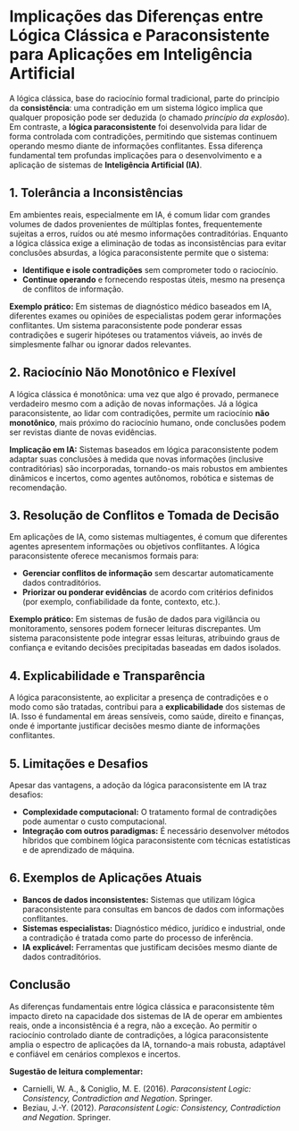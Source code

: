 
# Implicações das Diferenças entre Lógica Clássica e Paraconsistente para Aplicações em Inteligência Artificial

A lógica clássica, base do raciocínio formal tradicional, parte do princípio da **consistência**: uma contradição em um sistema lógico implica que qualquer proposição pode ser deduzida (o chamado *princípio da explosão*). Em contraste, a **lógica paraconsistente** foi desenvolvida para lidar de forma controlada com contradições, permitindo que sistemas continuem operando mesmo diante de informações conflitantes. Essa diferença fundamental tem profundas implicações para o desenvolvimento e a aplicação de sistemas de **Inteligência Artificial (IA)**.

## 1. Tolerância a Inconsistências

Em ambientes reais, especialmente em IA, é comum lidar com grandes volumes de dados provenientes de múltiplas fontes, frequentemente sujeitas a erros, ruídos ou até mesmo informações contraditórias. Enquanto a lógica clássica exige a eliminação de todas as inconsistências para evitar conclusões absurdas, a lógica paraconsistente permite que o sistema:

- **Identifique e isole contradições** sem comprometer todo o raciocínio.
- **Continue operando** e fornecendo respostas úteis, mesmo na presença de conflitos de informação.

**Exemplo prático:** Em sistemas de diagnóstico médico baseados em IA, diferentes exames ou opiniões de especialistas podem gerar informações conflitantes. Um sistema paraconsistente pode ponderar essas contradições e sugerir hipóteses ou tratamentos viáveis, ao invés de simplesmente falhar ou ignorar dados relevantes.

## 2. Raciocínio Não Monotônico e Flexível

A lógica clássica é monotônica: uma vez que algo é provado, permanece verdadeiro mesmo com a adição de novas informações. Já a lógica paraconsistente, ao lidar com contradições, permite um raciocínio **não monotônico**, mais próximo do raciocínio humano, onde conclusões podem ser revistas diante de novas evidências.

**Implicação em IA:** Sistemas baseados em lógica paraconsistente podem adaptar suas conclusões à medida que novas informações (inclusive contraditórias) são incorporadas, tornando-os mais robustos em ambientes dinâmicos e incertos, como agentes autônomos, robótica e sistemas de recomendação.

## 3. Resolução de Conflitos e Tomada de Decisão

Em aplicações de IA, como sistemas multiagentes, é comum que diferentes agentes apresentem informações ou objetivos conflitantes. A lógica paraconsistente oferece mecanismos formais para:

- **Gerenciar conflitos de informação** sem descartar automaticamente dados contraditórios.
- **Priorizar ou ponderar evidências** de acordo com critérios definidos (por exemplo, confiabilidade da fonte, contexto, etc.).

**Exemplo prático:** Em sistemas de fusão de dados para vigilância ou monitoramento, sensores podem fornecer leituras discrepantes. Um sistema paraconsistente pode integrar essas leituras, atribuindo graus de confiança e evitando decisões precipitadas baseadas em dados isolados.

## 4. Explicabilidade e Transparência

A lógica paraconsistente, ao explicitar a presença de contradições e o modo como são tratadas, contribui para a **explicabilidade** dos sistemas de IA. Isso é fundamental em áreas sensíveis, como saúde, direito e finanças, onde é importante justificar decisões mesmo diante de informações conflitantes.

## 5. Limitações e Desafios

Apesar das vantagens, a adoção da lógica paraconsistente em IA traz desafios:

- **Complexidade computacional:** O tratamento formal de contradições pode aumentar o custo computacional.
- **Integração com outros paradigmas:** É necessário desenvolver métodos híbridos que combinem lógica paraconsistente com técnicas estatísticas e de aprendizado de máquina.

## 6. Exemplos de Aplicações Atuais

- **Bancos de dados inconsistentes:** Sistemas que utilizam lógica paraconsistente para consultas em bancos de dados com informações conflitantes.
- **Sistemas especialistas:** Diagnóstico médico, jurídico e industrial, onde a contradição é tratada como parte do processo de inferência.
- **IA explicável:** Ferramentas que justificam decisões mesmo diante de dados contraditórios.



## Conclusão

As diferenças fundamentais entre lógica clássica e paraconsistente têm impacto direto na capacidade dos sistemas de IA de operar em ambientes reais, onde a inconsistência é a regra, não a exceção. Ao permitir o raciocínio controlado diante de contradições, a lógica paraconsistente amplia o espectro de aplicações da IA, tornando-a mais robusta, adaptável e confiável em cenários complexos e incertos.

**Sugestão de leitura complementar:**  
- Carnielli, W. A., & Coniglio, M. E. (2016). *Paraconsistent Logic: Consistency, Contradiction and Negation*. Springer.
- Beziau, J.-Y. (2012). *Paraconsistent Logic: Consistency, Contradiction and Negation*. Springer.


